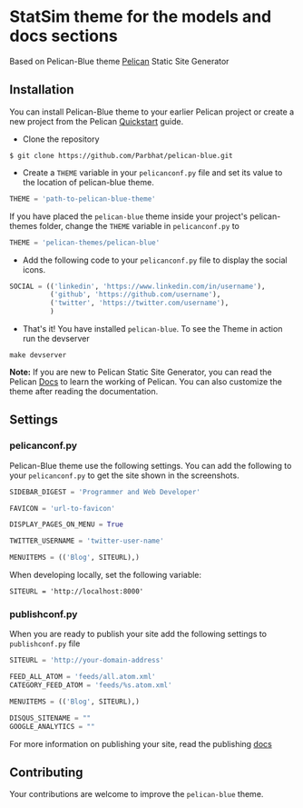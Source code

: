 # StatSim theme for the models and docs sections

Based on Pelican-Blue theme
[Pelican](http://blog.getpelican.com/) Static Site Generator

## Installation

You can install Pelican-Blue theme to your earlier Pelican project or create a new project from the Pelican [Quickstart](http://docs.getpelican.com/en/3.6.3/quickstart.html) guide.

* Clone the repository

```
$ git clone https://github.com/Parbhat/pelican-blue.git
```

* Create a `THEME` variable in your `pelicanconf.py` file and set its value to the location of pelican-blue theme.

```python
THEME = 'path-to-pelican-blue-theme'
```

If you have placed the `pelican-blue` theme inside your project's pelican-themes folder, change the `THEME` variable in `pelicanconf.py` to

```python
THEME = 'pelican-themes/pelican-blue'
```

* Add the following code to your `pelicanconf.py` file to display the social icons.

```python
SOCIAL = (('linkedin', 'https://www.linkedin.com/in/username'),
          ('github', 'https://github.com/username'),
          ('twitter', 'https://twitter.com/username'),
          )
```

* That's it! You have installed `pelican-blue`. To see the Theme in action run the devserver

```
make devserver
```

**Note:** If you are new to Pelican Static Site Generator, you can read the Pelican [Docs](http://docs.getpelican.com/en/3.6.3/) to learn the working of Pelican. You can also customize the theme after reading the documentation.

## Settings

### pelicanconf.py

Pelican-Blue theme use the following settings. You can add the following to your `pelicanconf.py` to get the site shown in the screenshots.

```python
SIDEBAR_DIGEST = 'Programmer and Web Developer'

FAVICON = 'url-to-favicon'

DISPLAY_PAGES_ON_MENU = True

TWITTER_USERNAME = 'twitter-user-name'

MENUITEMS = (('Blog', SITEURL),)
```

When developing locally, set the following variable:
```
SITEURL = 'http://localhost:8000'
```

### publishconf.py

When you are ready to publish your site add the following settings to `publishconf.py` file

```python
SITEURL = 'http://your-domain-address'

FEED_ALL_ATOM = 'feeds/all.atom.xml'
CATEGORY_FEED_ATOM = 'feeds/%s.atom.xml'

MENUITEMS = (('Blog', SITEURL),)

DISQUS_SITENAME = ""
GOOGLE_ANALYTICS = ""
```

For more information on publishing your site, read the publishing [docs](http://docs.getpelican.com/en/3.6.3/publish.html)

## Contributing

Your contributions are welcome to improve the `pelican-blue` theme.
